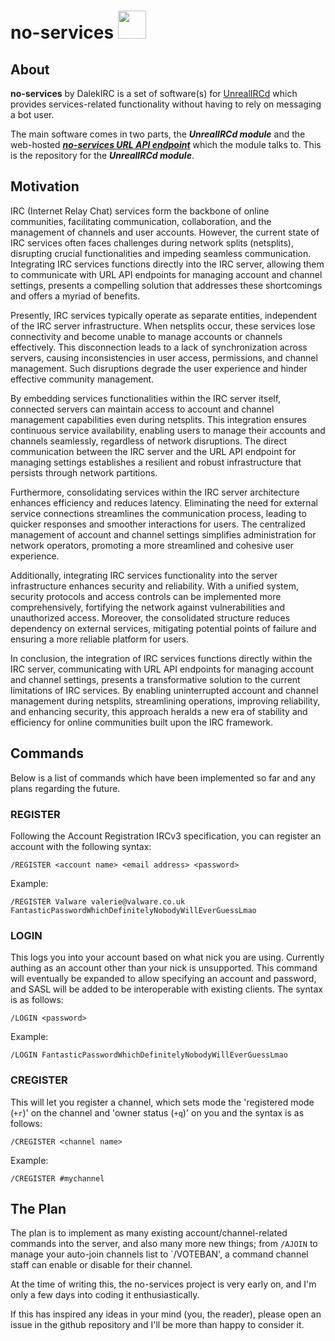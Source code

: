 # **no-services** <img src="https://cdn-icons-png.flaticon.com/512/5229/5229377.png" height="45" width="45"></div>
## About
**no-services** by DalekIRC is a set of software(s) for [UnrealIRCd](https://unrealircd.org/) which provides services-related functionality without having to rely on messaging a bot user.

The main software comes in two parts, the ***UnrealIRCd module*** and the web-hosted [***no-services URL API endpoint***](https://github.com/DalekIRC/no-services-api/) which the module talks to. This is the repository for the ***UnrealIRCd module***.

## Motivation
IRC (Internet Relay Chat) services form the backbone of online communities, facilitating communication, collaboration, and the management of channels and user accounts. However, the current state of IRC services often faces challenges during network splits (netsplits), disrupting crucial functionalities and impeding seamless communication. Integrating IRC services functions directly into the IRC server, allowing them to communicate with URL API endpoints for managing account and channel settings, presents a compelling solution that addresses these shortcomings and offers a myriad of benefits.

Presently, IRC services typically operate as separate entities, independent of the IRC server infrastructure. When netsplits occur, these services lose connectivity and become unable to manage accounts or channels effectively. This disconnection leads to a lack of synchronization across servers, causing inconsistencies in user access, permissions, and channel management. Such disruptions degrade the user experience and hinder effective community management.

By embedding services functionalities within the IRC server itself, connected servers can maintain access to account and channel management capabilities even during netsplits. This integration ensures continuous service availability, enabling users to manage their accounts and channels seamlessly, regardless of network disruptions. The direct communication between the IRC server and the URL API endpoint for managing settings establishes a resilient and robust infrastructure that persists through network partitions.

Furthermore, consolidating services within the IRC server architecture enhances efficiency and reduces latency. Eliminating the need for external service connections streamlines the communication process, leading to quicker responses and smoother interactions for users. The centralized management of account and channel settings simplifies administration for network operators, promoting a more streamlined and cohesive user experience.

Additionally, integrating IRC services functionality into the server infrastructure enhances security and reliability. With a unified system, security protocols and access controls can be implemented more comprehensively, fortifying the network against vulnerabilities and unauthorized access. Moreover, the consolidated structure reduces dependency on external services, mitigating potential points of failure and ensuring a more reliable platform for users.

In conclusion, the integration of IRC services functions directly within the IRC server, communicating with URL API endpoints for managing account and channel settings, presents a transformative solution to the current limitations of IRC services. By enabling uninterrupted account and channel management during netsplits, streamlining operations, improving reliability, and enhancing security, this approach heralds a new era of stability and efficiency for online communities built upon the IRC framework.

## Commands
Below is a list of commands which have been implemented so far and any plans regarding the future.

### REGISTER
Following the Account Registration IRCv3 specification, you can register an account with the following syntax:
```
/REGISTER <account name> <email address> <password>
```
Example:
```
/REGISTER Valware valerie@valware.co.uk FantasticPasswordWhichDefinitelyNobodyWillEverGuessLmao
```
### LOGIN
This logs you into your account based on what nick you are using. Currently authing as an account other than your nick is unsupported. This command will eventually be expanded to allow specifying an account and password, and SASL will be added to be interoperable with existing clients. The syntax is as follows:
```
/LOGIN <password>
```
Example:
```
/LOGIN FantasticPasswordWhichDefinitelyNobodyWillEverGuessLmao
```

### CREGISTER
This will let you register a channel, which sets mode the 'registered mode (`+r`)' on the channel and 'owner status (`+q`)' on you and the syntax is as follows:
```
/CREGISTER <channel name>
```
Example:
```
/CREGISTER #mychannel
```

## The Plan
The plan is to implement as many existing account/channel-related commands into the server, and also many more new things; from `/AJOIN` to manage your auto-join channels list to `/VOTEBAN', a command channel staff can enable or disable for their channel.

At the time of writing this, the no-services project is very early on, and I'm only a few days into coding it enthusiastically.

If this has inspired any ideas in your mind (you, the reader), please open an issue in the github repository and I'll be more than happy to consider it.
